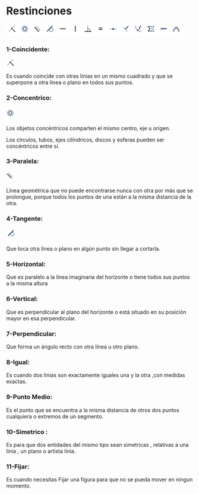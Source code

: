 # Restinciones 


![Restinciones](https://github.com/aRnAu1012/2-trimestre-/blob/main/Restinciones.png)

### 1-Coincidente:
![Coincidente](https://github.com/aRnAu1012/2-trimestre-/blob/main/Coincidente.png)

Es cuando coincide con otras linias en un mismo cuadrado y que se superpone a otra línea o plano en todos sus puntos. 


### 2-Concentrico:
![Concentrico](https://github.com/aRnAu1012/2-trimestre-/blob/main/Concentrico%20.png)

Los objetos concéntricos comparten el mismo centro, eje u origen.

Los círculos, tubos, ejes cilíndricos, discos y esferas pueden ser concéntricos entre sí. 



### 3-Paralela:
![Paralela](https://github.com/aRnAu1012/2-trimestre-/blob/main/paralela.png)

Línea geométrica que no puede encontrarse nunca con otra por más que se prolongue, porque todos los puntos de una están a la misma distancia de la otra.


### 4-Tangente:
![Tangente](https://github.com/aRnAu1012/2-trimestre-/blob/main/tangente.png)

Que toca otra línea o plano en algún punto sin llegar a cortarla.




### 5-Horizontal:

Que es paralelo a la línea imaginaria del horizonte o tiene todos sus puntos a la misma altura



### 6-Vertical:
Que es perpendicular al plano del horizonte o está situado en su posición mayor en esa perpendicular.



### 7-Perpendicular:

Que forma un ángulo recto con otra línea u otro plano.



### 8-Igual:
Es cuando dos linias son exactamente iguales una y la otra ,con medidas exactas.


### 9-Punto Medio:
Es el punto que se encuentra a la misma distancia de otros dos puntos cualquiera o extremos de un segmento.


### 10-Simetrico :
Es para que dos entidades del mismo tipo sean simetricas , relativas a una linia , un plano o artista linia.


### 11-Fijar:

Es cuando necesitas Fijar una figura para que no se pueda mover en ningun momento.
